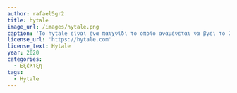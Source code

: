 ```yaml
---
author: rafael5gr2
title: hytale
image_url: /images/hytale.png
caption: 'Το hytale είναι ένα παιχνίδι το οποίο αναμένεται να βγει το 2021 και το οποίο μοιάζει πολύ με το γνωστό παιχνίδι minecraft, αλλά θα έχει μία mediaeval θεματολογία και επίσης θα παρέχει την δική του scripting language έτσι ώστε κάποιος να εμπλουτίσει το περιεχόμενο του παιχνιδιού κυρίως στο multi-player κομμάτι του.'
license_url: 'https://hytale.com'
license_text: Hytale
year: 2020
categories:
  - Εξέλιξη
tags:
  - Hytale
---
```

